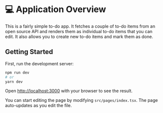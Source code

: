 # 💻 Application Overview

This is a fairly simple to-do app. It fetches a couple of to-do items from an open source API and renders them as individual to-do items that you can edit. It also allows you to create new to-do items and mark them as done.

## Getting Started

First, run the development server:

```bash
npm run dev
# or
yarn dev
```

Open [http://localhost:3000](http://localhost:3000) with your browser to see the result.

You can start editing the page by modifying `src/pages/index.tsx`. The page auto-updates as you edit the file.
